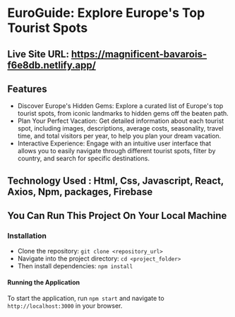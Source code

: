 # EuroGuide: Explore Europe's Top Tourist Spots

## Live Site URL: https://magnificent-bavarois-f6e8db.netlify.app/

## Features

- Discover Europe's Hidden Gems: Explore a curated list of Europe's top tourist spots, from iconic landmarks to hidden gems off the beaten path.
- Plan Your Perfect Vacation: Get detailed information about each tourist spot, including images, descriptions, average costs, seasonality, travel time, and total visitors per year, to help you plan your dream vacation.
- Interactive Experience: Engage with an intuitive user interface that allows you to easily navigate through different tourist spots, filter by country, and search for specific destinations.

## Technology Used : Html, Css, Javascript, React, Axios, Npm, packages, Firebase

## You Can Run This Project On Your Local Machine
### Installation
- Clone the repository: `git clone <repository_url>`
- Navigate into the project directory: `cd <project_folder>`
- Then install dependencies: `npm install`
#### Running the Application
To start the application, run `npm start` and navigate to `http://localhost:3000` in your browser.

